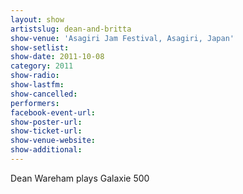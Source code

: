 ```yaml
---
layout: show
artistslug: dean-and-britta
show-venue: 'Asagiri Jam Festival, Asagiri, Japan'
show-setlist: 
show-date: 2011-10-08
category: 2011
show-radio: 
show-lastfm: 
show-cancelled: 
performers: 
facebook-event-url: 
show-poster-url: 
show-ticket-url: 
show-venue-website: 
show-additional: 
---
```


Dean Wareham plays Galaxie 500